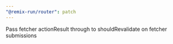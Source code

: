 ```yaml
---
"@remix-run/router": patch
---
```


Pass fetcher actionResult through to shouldRevalidate on fetcher submissions
